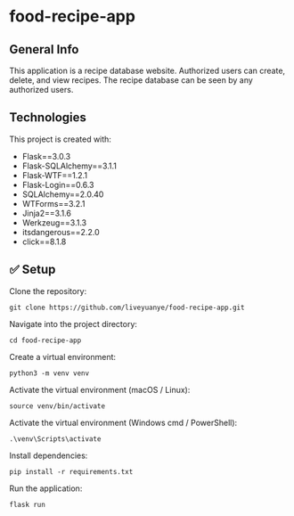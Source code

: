 # food-recipe-app

## General Info
This application is a recipe database website. Authorized users can create, delete, and view recipes. The recipe database can be seen by any authorized users.
	
## Technologies
This project is created with:
* Flask==3.0.3
* Flask-SQLAlchemy==3.1.1
* Flask-WTF==1.2.1
* Flask-Login==0.6.3
* SQLAlchemy==2.0.40
* WTForms==3.2.1
* Jinja2==3.1.6
* Werkzeug==3.1.3
* itsdangerous==2.2.0
* click==8.1.8

	
## ✅ Setup

Clone the repository:

```
git clone https://github.com/liveyuanye/food-recipe-app.git
```

Navigate into the project directory:

```
cd food-recipe-app
```

Create a virtual environment:

```
python3 -m venv venv
```

Activate the virtual environment (macOS / Linux):

```
source venv/bin/activate
```

Activate the virtual environment (Windows cmd / PowerShell):

```
.\venv\Scripts\activate
```

Install dependencies:

```
pip install -r requirements.txt
```

Run the application:

```
flask run
```

